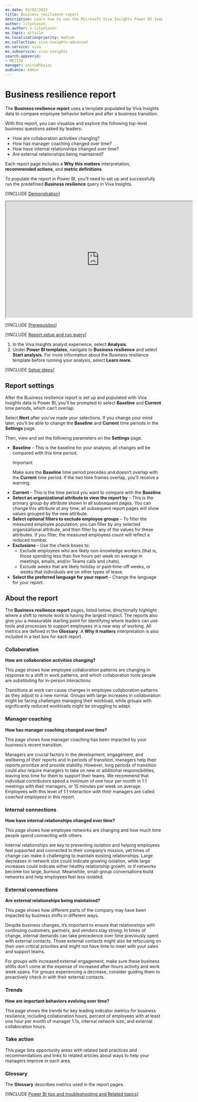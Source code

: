 ```yaml
---
ms.date: 03/02/2023
title: Business resilience report
description: Learn how to use the Microsoft Viva Insights Power BI template to compare employee behavior before and after a business transition
author: lilyolason
ms.author: v-lilyolason
ms.topic: article
ms.localizationpriority: medium 
ms.collection: viva-insights-advanced 
ms.service: viva 
ms.subservice: viva-insights 
search.appverid: 
- MET150 
manager: anirudhbajaj
audience: Admin
---
```


# Business resilience report

The **Business resilience report** uses a template populated by Viva Insights data to compare employee behavior before and after a business transition.

With this report, you can visualize and explore the following top-level business questions asked by leaders:

* How are collaboration activities changing?
* How has manager coaching changed over time?
* How have internal relationships changed over time?
* Are external relationships being maintained?

Each report page includes a **Why this matters** interpretation, **recommended actions**, and **metric definitions**.

To populate the report in Power BI, you’ll need to set up and successfully run the predefined **Business resilience** query in Viva Insights.

[!INCLUDE [Demonstration](includes/demonstration.md)]

<iframe title="Business resilience - Summary" width="600" height="373.5" src="https://msit.powerbi.com/view?r=eyJrIjoiY2RmYWY4YmYtMTdhZC00MTZkLWEwZmMtMDA5ZTczNTIyODI5IiwidCI6IjcyZjk4OGJmLTg2ZjEtNDFhZi05MWFiLTJkN2NkMDExZGI0NyIsImMiOjV9" frameborder="1" allowFullScreen="true"></iframe>

[!INCLUDE [Prerequisites](includes/prerequisites.md)]

[!INCLUDE [Report setup and run query](includes/report-setup-run-query.md)]

1. In the Viva Insights analyst experience, select **Analysis**.
2. Under **Power BI templates**, navigate to **Business resilience** and select **Start analysis**. For more information about the Business resilience template before running your analysis, select **Learn more**.

[!INCLUDE [Setup steps](includes/setup-steps.md)]

## Report settings

After the Business resilience report is set up and populated with Viva Insights data in Power BI, you’ll be prompted to select **Baseline** and **Current** time periods, which can’t overlap.

Select **Next** after you’ve made your selections. If you change your mind later, you’ll be able to change the **Baseline** and **Current** time periods in the **Settings** page.

Then, view and set the following parameters on the **Settings** page.
* **Baseline** – This is the baseline for your analysis; all changes will be compared with this time period.
    >[!Important]
    > Make sure the **Baseline** time period precedes and doesn’t overlap with the **Current** time period. If the two time frames overlap, you'll receive a warning.
* **Current** – This is the time period you want to compare with the **Baseline**.
* **Select an organizational attribute to view the report by** – This is the primary group-by attribute shown in all subsequent pages. You can change this attribute at any time; all subsequent report pages will show values grouped by the new attribute.
* **Select optional filters to exclude employee groups** – To filter the measured employee population, you can filter by any selected organizational attribute, and then filter by any of the values for these attributes. If you filter, the measured employees count will reflect a reduced number.
* **Exclusions** – Use the check boxes to:
    * Exclude employees who are likely non-knowledge workers (that is, those spending less than five hours per week on average in meetings, emails, and/or Teams calls and chats).
    * Exclude weeks that are likely holiday or paid-time-off weeks, or weeks that individuals are on other types of leave.
* **Select the preferred language for your report** – Change the language for your report. 

## About the report

The **Business resilience report** pages, listed below, directionally highlight where a shift to remote work is having the largest impact. The reports also give you a measurable starting point for identifying where leaders can use tools and processes to support employees in a new way of working. All metrics are defined in the **Glossary**. A **Why it matters** interpretation is also included in a text box for each report.

### Collaboration

**How are collaboration activities changing?**

This page shows how employee collaboration patterns are changing in response to a shift in work patterns, and which collaboration tools people are substituting for in-person interactions. 

Transitions at work can cause changes in employee collaboration patterns as they adjust to a new normal. Groups with large increases in collaboration might be facing challenges managing their workload, while groups with significantly reduced workloads might be struggling to adapt.

### Manager coaching

**How has manager coaching changed over time?**

This page shows how manager coaching has been impacted by your business’s recent transition.

Managers are crucial factors in the development, engagement, and wellbeing of their reports and in periods of transition, managers help their reports prioritize and provide stability. However, long periods of transition could also require managers to take on new or additional responsibilities, leaving less time for them to support their teams. We recommend that individual contributors spend a minimum of one hour per month in 1:1 meetings with their managers, or 15 minutes per week on average. Employees with this level of 1:1 interaction with their managers are called *coached employees* in this report.

### Internal connections

**How have internal relationships changed over time?**

This page shows how employee networks are changing and how much time people spend connecting with others. 

Internal relationships are key to preventing isolation and helping employees feel supported and connected to their company’s mission, yet times of change can make it challenging to maintain existing relationships. Large decreases in network size could indicate growing isolation, while large increases could indicate either healthy relationship growth, or if networks become too large, burnout. Meanwhile, small-group conversations build networks and help employees feel less isolated.

### External connections

**Are external relationships being maintained?**

This page shows how different parts of the company may have been impacted by business shifts in different ways.

Despite business changes, it’s important to ensure that relationships with continuing customers, partners, and vendors stay strong. In times of change, internal demands can take precedence over time previously spent with external contacts. Those external contacts might also be refocusing on their own critical priorities and might not have time to meet with your sales and support teams.

For groups with increased external engagement, make sure these business shifts don’t come at the expense of increased after-hours activity and work week spans. For groups experiencing a decrease, consider guiding them to proactively check in with their external contacts.

### Trends

**How are important behaviors evolving over time?** 

This page shows the trends for key leading indicator metrics for business resilience, including collaboration hours, percent of employees with at least one hour per month of manager 1:1s, internal network size, and external collaboration hours.

### Take action

This page lists opportunity areas with related best practices and recommendations and links to related articles about ways to help your managers improve in each area.

### Glossary

The **Glossary** describes metrics used in the report pages.

[!INCLUDE [Power BI tips and troubleshooting and Related topics](includes/powerbi-tips-related-topic.md)]